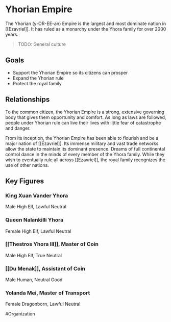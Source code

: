 # Yhorian Empire
The Yhorian (y-OR-EE-an) Empire is the largest and most dominate nation in [[Ezavriel]]. It has ruled as a monarchy under the Yhora family for over 2000 years. 

> TODO: General culture

## Goals
- Support the Yhorian Empire so its citizens can prosper
- Expand the Yhorian rule
- Protect the royal family

## Relationships
To the common citizen, the Yhorian Empire is a strong, extensive governing body that gives them opportunity and comfort. As long as laws are followed, people under Yhorian rule can live their lives with little fear of catastrophe and danger.  

From its inception, the Yhorian Empire has been able to flourish and be a major nation of [[Ezavriel]]. Its immense military and vast trade networks allow the state to maintain its dominant presence. Dreams of full continental control dance in the minds of every member of the Yhora family. While they wish to eventually rule all across [[Ezavriel]], the royal family recognizes the use of other nations. 

## Key Figures
### King Xuan Vander Yhora
Male High Elf, Lawful Neutral

### Queen Nalankilli Yhora
Female High Elf, Lawful Neutral

### [[Thestros Yhora III]], Master of Coin
Male High Elf, True Neutral

### [[Du Menak]], Assistant of Coin
Male Human, Neutral Good

### Yolanda Mei, Master of Transport 
Female Dragonborn, Lawful Neutral

#Organization
